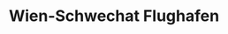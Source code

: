 ---
title: Wien-Schwechat Flughafen
url: /wien-schwechat-flughafen/
latitude: 48.122
longitude: 16.56
---